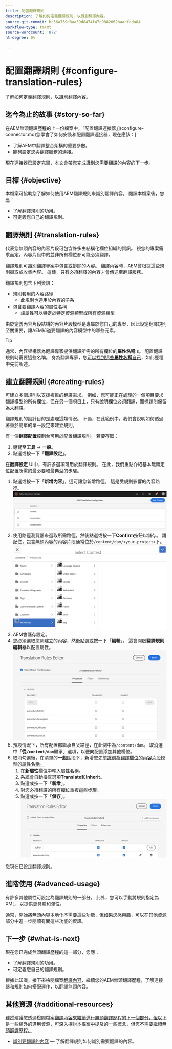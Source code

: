 ```yaml
---
title: 配置翻譯規則
description: 了解如何定義翻譯規則，以識別翻譯內容。
source-git-commit: bc56a739d8aa59d8474f47c9882662baacfdda84
workflow-type: tm+mt
source-wordcount: '872'
ht-degree: 0%

---
```


# 配置翻譯規則 {#configure-translation-rules}

了解如何定義翻譯規則，以識別翻譯內容。

## 迄今為止的故事 {#story-so-far}

在AEM無頭翻譯歷程的上一份檔案中，「配置翻譯連接器」](configure-connector.md)您學會了如何安裝和配置翻譯連接器，現在應該：[

* 了解AEM中翻譯整合架構的重要參數。
* 能夠設定您與翻譯服務的連接。

現在連接器已設定完畢，本文會帶您完成識別您需要翻譯的內容的下一步。

## 目標 {#objective}

本檔案可協助您了解如何使用AEM翻譯規則來識別翻譯內容。 閱讀本檔案後，您應：

* 了解翻譯規則的功用。
* 可定義您自己的翻譯規則。

## 翻譯規則 {#translation-rules}

代表您無頭內容的內容片段可包含許多由結構化欄位組織的資訊。 視您的專案需求而定，內容片段中的並非所有欄位都可能必須翻譯。

翻譯規則可識別翻譯專案中包含或排除的內容。 翻譯內容時，AEM會根據這些規則擷取或收集內容。 這樣，只有必須翻譯的內容才會傳送至翻譯服務。

翻譯規則包含下列資訊：

* 規則套用的內容路徑
   * 此規則也適用於內容的子系
* 包含要翻譯內容的屬性名稱
   * 該屬性可以特定於特定資源類型或所有資源類型

由於定義內容片段結構的內容片段模型是專屬於您自己的專案，因此設定翻譯規則至關重要，讓AEM知道要翻譯的內容模型中的哪些元素。

>[!TIP]
>
>通常，內容架構器為翻譯專家提供翻譯所需的所有欄位的&#x200B;**屬性名稱** s。 配置翻譯規則時需要這些名稱。 身為翻譯專家，您[可以找到這些&#x200B;**屬性名稱**&#x200B;自己](getting-started.md#content-modlels)，如此歷程中先前所述。

## 建立翻譯規則 {#creating-rules}

可建立多個規則以支援複雜的翻譯需求。 例如，您可能正在處理的一個項目要求翻譯模型的所有欄位，但在另一個項目上，只有說明欄位必須翻譯，而標題則保留為未翻譯。

翻譯規則的設計目的是處理這類情況。 不過，在此範例中，我們會說明如何透過著重於簡單的單一設定來建立規則。

有一個&#x200B;**翻譯配置**&#x200B;控制台可用於配置翻譯規則。 若要存取：

1. 導覽至&#x200B;**工具** -> **一般**。
1. 點選或按一下「**翻譯設定**」。

在&#x200B;**翻譯設定** UI中，有許多選項可用於翻譯規則。 在此，我們重點介紹基本無頭定位配置所需的最必要和最典型的步驟。

1. 點選或按一下「**新增內容**」，這可讓您新增路徑。 這是受規則影響的內容路徑。
   ![新增內容](assets/add-translation-context.png)
1. 使用路徑瀏覽器來選取所需路徑，然後點選或按一下&#x200B;**Confirm**&#x200B;按鈕以儲存。 請記住，包含無頭內容的內容片段通常位於`/content/dam/<your-project>`下。
   ![選取路徑](assets/select-context.png)
1. AEM會儲存設定。
1. 您必須選取您剛建立的內容，然後點選或按一下「**編輯**」。 這會開啟&#x200B;**翻譯規則編輯器**以配置屬性。
   ![翻譯規則編輯器](assets/translation-rules-editor.png)
1. 預設情況下，所有配置都繼承自父路徑，在此例中為`/content/dam`。 取消選中「**從`/content/dam`**&#x200B;繼承」選項，以便向配置添加其他欄位。
1. 取消勾選後，在清單的&#x200B;**一般**&#x200B;區段下，新增您[先前識別為翻譯欄位的內容片段模型的屬性名稱。](getting-started.md#content-models)
   1. 在&#x200B;**新屬性**&#x200B;欄位中輸入屬性名稱。
   1. 系統會自動檢查選項&#x200B;**Translate**&#x200B;和&#x200B;**Inherit**。
   1. 點選或按一下「**新增**」。
   1. 對您必須翻譯的所有欄位重複這些步驟。
   1. 點選或按一下「**儲存**」。
      ![新增屬性](assets/add-property.png)

您現在已設定翻譯規則。

## 進階使用 {#advanced-usage}

有許多其他屬性可設定為翻譯規則的一部分。 此外，您可以手動將規則指定為XML，以提供更具體和彈性。

通常，開始將無頭內容本地化不需要這些功能，但如果您感興趣，可以在[其他資源](#additional-resources)部分中進一步閱讀有關這些功能的資訊。

## 下一步 {#what-is-next}

現在您已完成無頭翻譯歷程的這一部分，您應：

* 了解翻譯規則的功用。
* 可定義您自己的翻譯規則。

根據此知識，接下來檢閱檔案[翻譯內容](translate-content.md)，繼續您的AEM無頭翻譯歷程，了解連接器和規則如何搭配運作，以翻譯無頭內容。

## 其他資源 {#additional-resources}

雖然建議您透過檢閱檔案[翻譯內容來繼續進行無頭翻譯歷程的下一個部分，但以下是一些額外的選用資源，可深入探討本檔案中提及的一些概念，但您不需要繼續無頭翻譯歷程。](translate-content.md)

* [識別要翻譯的內容](/help/sites-cloud/administering/translation/rules.md)  — 了解翻譯規則如何識別需要翻譯的內容。
